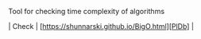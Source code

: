 Tool for checking time complexity of algorithms

| Check | [https://shunnarski.github.io/BigO.html][PlDb] |

